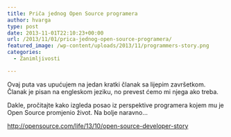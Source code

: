```yaml
---
title: Priča jednog Open Source programera
author: hvarga
type: post
date: 2013-11-01T22:10:23+00:00
url: /2013/11/01/prica-jednog-open-source-programera/
featured_image: /wp-content/uploads/2013/11/programmers-story.png
categories:
  - Zanimljivosti

---
```

Ovaj puta vas upućujem na jedan kratki članak sa lijepim završetkom. Članak je pisan na engleskom jeziku, no prevest ćemo mi njega ako treba.

Dakle, pročitajte kako izgleda posao iz perspektive programera kojem mu je Open Source promjenio život. Na bolje naravno&#8230;

<http://opensource.com/life/13/10/open-source-developer-story>